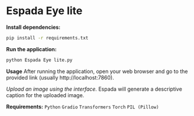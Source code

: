 # Espada Eye lite

**Install dependencies:**

```bash
pip install -r requirements.txt
```

**Run the application:**

```bash
python Espada Eye lite.py
```

**Usage**
After running the application, open your web browser and go to the provided link (usually http://localhost:7860).

_Upload an image using the interface._
Espada will generate a descriptive caption for the uploaded image.

**Requirements:**
`Python`
`Gradio`
`Transformers`
`Torch`
`PIL (Pillow)`
